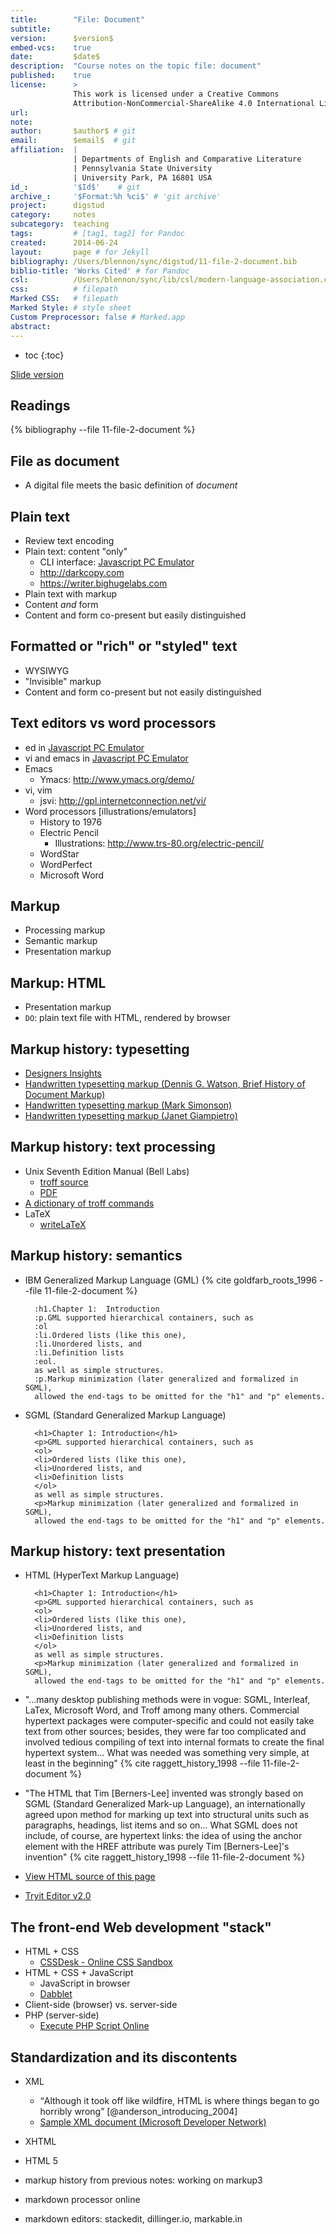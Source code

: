 ```yaml
---
title:        "File: Document"
subtitle:     
version:      $version$
embed-vcs:    true
date:         $date$
description:  "Course notes on the topic file: document"
published:    true
license:      > 
              This work is licensed under a Creative Commons 
              Attribution-NonCommercial-ShareAlike 4.0 International License.
url:          
note:         
author:       $author$ # git
email:        $email$  # git
affiliation:  | 
              | Departments of English and Comparative Literature
              | Pennsylvania State University
              | University Park, PA 16801 USA
id_:          '$Id$'    # git
archive_:     '$Format:%h %ci$' # 'git archive'
project:      digstud
category:     notes
subcategory:  teaching
tags:         # [tag1, tag2] for Pandoc
created:      2014-06-24
layout:       page # for Jekyll
bibliography: /Users/blennon/sync/digstud/11-file-2-document.bib
biblio-title: 'Works Cited' # for Pandoc
csl:          /Users/blennon/sync/lib/csl/modern-language-association.csl
css:          # filepath
Marked CSS:   # filepath
Marked Style: # style sheet
Custom Preprocessor: false # Marked.app
abstract:     
---
```


* toc
{:toc}


[Slide version](11-file-2-document-slides-revealjs.html)

Readings
--------

{% bibliography --file 11-file-2-document %}


## File as document

* A digital file meets the basic definition of *document*



## Plain text

* Review text encoding
* Plain text: content "only"
    - CLI interface: [Javascript PC Emulator](http://bellard.org/jslinux/)
    - http://darkcopy.com
    - https://writer.bighugelabs.com
* Plain text with markup
* Content *and* form
* Content and form co-present but easily distinguished
    


## Formatted or "rich" or "styled" text

* WYSIWYG
* "Invisible" markup
* Content and form co-present but not easily distinguished



## Text editors vs word processors

* ed in [Javascript PC Emulator](http://bellard.org/jslinux/)
* vi and emacs in [Javascript PC Emulator](http://bellard.org/jslinux/)
* Emacs
    * Ymacs: http://www.ymacs.org/demo/
* vi, vim
    * jsvi: http://gpl.internetconnection.net/vi/
* Word processors [illustrations/emulators]
    - History to 1976
    - Electric Pencil
        + Illustrations: http://www.trs-80.org/electric-pencil/
    - WordStar
    - WordPerfect
    - Microsoft Word


## Markup

* Processing markup
* Semantic markup
* Presentation markup



## Markup: HTML

* Presentation markup
* `DO`: plain text file with HTML, rendered by browser



## Markup history: typesetting

* [Designers Insights](http://www.designersinsights.com/wp-content/uploads/2012/03/Big-Type-Capitals.png)
* [Handwritten typesetting markup (Dennis G. Watson, Brief History of Document Markup)](http://www.technical-expressions.com/layout/markup/images/Typesetting-markup-eg50.gif)
* [Handwritten typesetting markup (Mark Simonson)](http://www.marksimonson.com/assets/content/notebook/markup001.jpg)
* [Handwritten typesetting markup (Janet Giampietro)](http://www.j-giampietro.com/blog/wp-content/uploads/2010/02/gblog_manuscript_markup.jpg)



## Markup history: text processing

* Unix Seventh Edition Manual (Bell Labs)
    * [troff source](http://cm.bell-labs.com/7thEdMan/vol1/man0.bun)
    * [PDF](http://cm.bell-labs.com/7thEdMan/v7vol1.pdf)
* [A dictionary of troff commands](http://www.lemoda.net/unix/troff-dictionary/index.html)
* LaTeX
    + [writeLaTeX](https://www.writelatex.com)



## Markup history: semantics

* IBM Generalized Markup Language (GML) {% cite goldfarb_roots_1996 --file 11-file-2-document %}

        :h1.Chapter 1:  Introduction
        :p.GML supported hierarchical containers, such as
        :ol
        :li.Ordered lists (like this one),
        :li.Unordered lists, and
        :li.Definition lists
        :eol.
        as well as simple structures.
        :p.Markup minimization (later generalized and formalized in SGML),
        allowed the end-tags to be omitted for the "h1" and "p" elements.

* SGML (Standard Generalized Markup Language)

        <h1>Chapter 1: Introduction</h1>
        <p>GML supported hierarchical containers, such as
        <ol>
        <li>Ordered lists (like this one),
        <li>Unordered lists, and
        <li>Definition lists
        </ol>
        as well as simple structures.
        <p>Markup minimization (later generalized and formalized in SGML),
        allowed the end-tags to be omitted for the "h1" and "p" elements.



## Markup history: text presentation

* HTML (HyperText Markup Language)

        <h1>Chapter 1: Introduction</h1>
        <p>GML supported hierarchical containers, such as
        <ol>
        <li>Ordered lists (like this one),
        <li>Unordered lists, and
        <li>Definition lists
        </ol>
        as well as simple structures.
        <p>Markup minimization (later generalized and formalized in SGML),
        allowed the end-tags to be omitted for the "h1" and "p" elements.

* "…many desktop publishing methods were in vogue: SGML, Interleaf, LaTex, Microsoft Word, and Troff among many others. Commercial hypertext packages were computer-specific and could not easily take text from other sources; besides, they were far too complicated and involved tedious compiling of text into internal formats to create the final hypertext system… What was needed was something very simple, at least in the beginning" {% cite raggett_history_1998 --file 11-file-2-document %}
* "The HTML that Tim [Berners-Lee] invented was strongly based on SGML (Standard Generalized Mark-up Language), an internationally agreed upon method for marking up text into structural units such as paragraphs, headings, list items and so on… What SGML does not include, of course, are hypertext links: the idea of using the anchor element with the HREF attribute was purely Tim [Berners-Lee]'s invention" {% cite raggett_history_1998 --file 11-file-2-document %}
* [View HTML source of this page](view-source:data.html)
* [Tryit Editor v2.0](http://www.w3schools.com/html/tryit.asp?filename=tryhtml_basic)



## The front-end Web development "stack"

* HTML + CSS
    - [CSSDesk - Online CSS Sandbox](http://www.cssdesk.com/)
* HTML + CSS + JavaScript
    - JavaScript in browser
    - [Dabblet](http://dabblet.com)
* Client-side (browser) vs. server-side
* PHP (server-side)
    - [Execute PHP Script Online](http://www.compileonline.com/execute_php_online.php)



## Standardization and its discontents

* XML
    * <q>Although it took off like wildfire, HTML is where things began to go horribly wrong</q> [@anderson_introducing_2004]
    * [Sample XML document (Microsoft Developer Network)](http://msdn.microsoft.com/en-us/library/ms762271(v=vs.85).aspx)
* XHTML
* HTML 5



* markup history from previous notes: working on markup3
* markdown processor online
* markdown editors: stackedit, dillinger.io, markable.in
